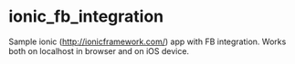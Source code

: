 # ionic_fb_integration
Sample ionic (http://ionicframework.com/) app with FB integration. Works both on localhost in browser and on iOS device.
